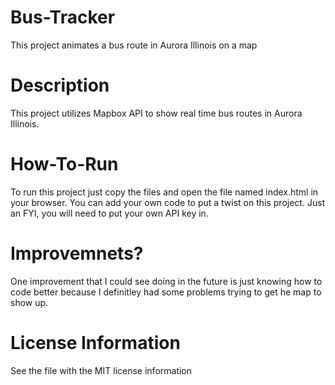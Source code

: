 # Bus-Tracker
This project animates a bus route in Aurora Illinois on a map
# Description
This project utilizes Mapbox API to show real time bus routes in Aurora Illinois. 
# How-To-Run
To run this project just copy the files and open the file named index.html in your browser. You can add your own code to put a twist on this project. Just an FYI, you will need to put your own API key in.
# Improvemnets?
One improvement that I could see doing in the future is just knowing how to code better because I definitley had some problems trying to get he map to show up.
# License Information
See the file with the MIT license information
